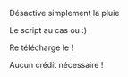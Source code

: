 Désactive simplement la pluie

Le script au cas ou :)

Re télécharge le !

Aucun crédit nécessaire !
